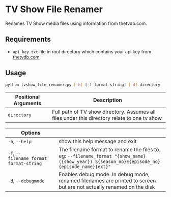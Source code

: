 # TV Show File Renamer

Renames TV Show media files using information from thetvdb.com.

## Requirements
- `api_key.txt` file in root directory which contains your api key from [thetvdb.com](https://thetvdb.com/api-information)

## Usage

```sh
python tvshow_file_renamer.py [-h] [-f format-string] [-d] directory
```

| Positional Arguments | Description                                                                                  |
| -------------------- | -------------------------------------------------------------------------------------------- |
| `directory`          | Full path of TV show directory. Assumes all files under this directory relate to one tv show |

| Options                                   |                                                                                                                                               |
| ----------------------------------------- | --------------------------------------------------------------------------------------------------------------------------------------------- |
| `-h`, `--help`                            | show this help message and exit                                                                                                               |
| `-f`, `--filename_format` `format-string` | The filename format to rename the files to. eg: `--filename_format "{show_name} ({show_year}) S{season_no}E{episode_no} {episode_name}{ext}"` |
| `-d`, `--debugmode`                       | Enables debug mode. In debug mode, renamed filenames are printed to screen but are not actually renamed on the disk                           |